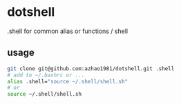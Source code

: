 # dotshell

.shell for common alias or functions / shell

## usage

```bash
git clone git@github.com:azhao1981/dotshell.git .shell
# add to ~/.bashrc or ...
alias .shell="source ~/.shell/shell.sh"
# or
source ~/.shell/shell.sh
```
